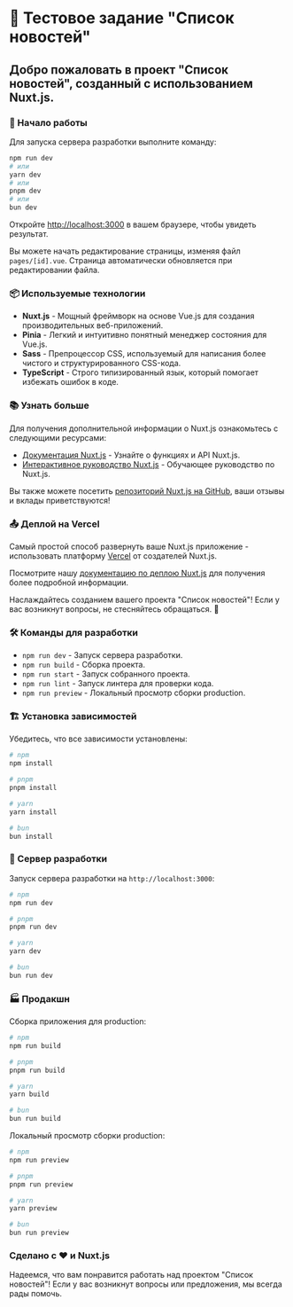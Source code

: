 # 📰 Тестовое задание "Список новостей"

## Добро пожаловать в проект "Список новостей", созданный с использованием Nuxt.js.
### 🚀 Начало работы

Для запуска сервера разработки выполните команду:

```bash
npm run dev
# или
yarn dev
# или
pnpm dev
# или
bun dev
```

Откройте [http://localhost:3000](http://localhost:3000) в вашем браузере, чтобы увидеть результат.

Вы можете начать редактирование страницы, изменяя файл `pages/[id].vue`. Страница автоматически обновляется при редактировании файла.

### 📦 Используемые технологии

- **Nuxt.js** - Мощный фреймворк на основе Vue.js для создания производительных веб-приложений.
- **Pinia** - Легкий и интуитивно понятный менеджер состояния для Vue.js.
- **Sass** - Препроцессор CSS, используемый для написания более чистого и структурированного CSS-кода.
- **TypeScript** - Строго типизированный язык, который помогает избежать ошибок в коде.

### 📚 Узнать больше

Для получения дополнительной информации о Nuxt.js ознакомьтесь с следующими ресурсами:

- [Документация Nuxt.js](https://nuxt.com/docs/getting-started/introduction) - Узнайте о функциях и API Nuxt.js.
- [Интерактивное руководство Nuxt.js](https://nuxt.com/docs/getting-started/installation) - Обучающее руководство по Nuxt.js.

Вы также можете посетить [репозиторий Nuxt.js на GitHub](https://github.com/nuxt/nuxt.js), ваши отзывы и вклады приветствуются!

### 📤 Деплой на Vercel

Самый простой способ развернуть ваше Nuxt.js приложение - использовать платформу [Vercel](https://vercel.com) от создателей Nuxt.js.

Посмотрите нашу [документацию по деплою Nuxt.js](https://nuxt.com/docs/getting-started/deployment) для получения более подробной информации.

Наслаждайтесь созданием вашего проекта "Список новостей"! Если у вас возникнут вопросы, не стесняйтесь обращаться. 🎉

### 🛠️ Команды для разработки

- `npm run dev` - Запуск сервера разработки.
- `npm run build` - Сборка проекта.
- `npm run start` - Запуск собранного проекта.
- `npm run lint` - Запуск линтера для проверки кода.
- `npm run preview` - Локальный просмотр сборки production.

### 🏗️ Установка зависимостей

Убедитесь, что все зависимости установлены:

```bash
# npm
npm install

# pnpm
pnpm install

# yarn
yarn install

# bun
bun install
```

### 🚀 Сервер разработки

Запуск сервера разработки на `http://localhost:3000`:

```bash
# npm
npm run dev

# pnpm
pnpm run dev

# yarn
yarn dev

# bun
bun run dev
```

### 🏭 Продакшн

Сборка приложения для production:

```bash
# npm
npm run build

# pnpm
pnpm run build

# yarn
yarn build

# bun
bun run build
```

Локальный просмотр сборки production:

```bash
# npm
npm run preview

# pnpm
pnpm run preview

# yarn
yarn preview

# bun
bun run preview
```

### Сделано с ❤️ и Nuxt.js

Надеемся, что вам понравится работать над проектом "Список новостей"! Если у вас возникнут вопросы или предложения, мы всегда рады помочь.